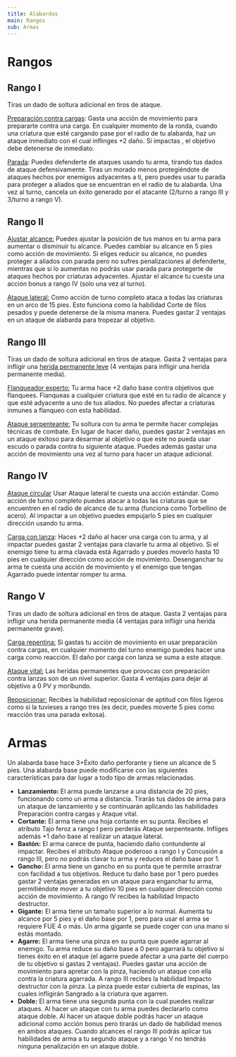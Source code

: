 ```yaml
---
title: Alabardas
main: Rangos
sub: Armas
---
```


# Rangos

## Rango I 

Tiras un dado de soltura adicional en tiros de ataque.

<u>Preparación contra cargas</u>: Gasta una acción de movimiento para prepararte contra una carga. En cualquier momento de la ronda, cuando una criatura que esté cargando pase por el radio de tu alabarda, haz un ataque inmediato con el cual inflinges +2 daño. Si impactas , el objetivo debe detenerse de inmediato.

<u>Parada</u>: Puedes defenderte de ataques usando tu arma, tirando tus dados de ataque defensivamente. Tiras un morado menos protegiéndote de ataques hechos por enemigos adyacentes a ti, pero puedes usar tu parada para proteger a aliados que se encuentran en el radio de tu alabarda. Una vez al turno, cancela un éxito generado por el atacante (2/turno a rango III y 3/turno a rango V).

## Rango II

<u>Ajustar alcance:</u> Puedes ajustar la posición de tus manos en tu arma para aumentar o disminuir tu alcance. Puedes cambiar su alcance en 5 pies como acción de movimiento. Si eliges reducir su alcance, no puedes proteger a aliados con parada pero no sufres penalizaciones al defenderte, mientras que si lo aumentas no podrás usar parada para protegerte de ataques hechos por criaturas adyacentes. Ajustar el alcance tu cuesta una acción bonus a rango IV (solo una vez al turno).

<u>Ataque lateral:</u> Como acción de turno completo ataca a todas las criaturas en un arco de 15 pies. Esto funciona como la habilidad Corte de filos pesados y puede detenerse de la misma manera. Puedes gastar 2 ventajas en un ataque de alabarda para tropezar al objetivo.

## Rango III 

Tiras un dado de soltura adicional en tiros de ataque. Gasta 2 ventajas para infligir una [herida permanente leve](http://raldamain.com/rules/Heridas%20permanentes.html) (4 ventajas para infligir una herida permanente media).

<u>Flanqueador experto:</u> Tu arma hace +2 daño base contra objetivos que flanquees. Flanqueas a cualquier criatura que esté en tu radio de alcance y que esté adyacente a uno de tus aliados. No puedes afectar a criaturas inmunes a flanqueo con esta habilidad.

<u>Ataque serpenteante:</u> Tu soltura con tu arma te permite hacer complejas técnicas de combate. En lugar de hacer daño, puedes gastar 2 ventajas en un ataque exitoso para desarmar al objetivo o que este no pueda usar escudo o parada contra tu siguiente ataque. Puedes además gastar una acción de movimiento una vez al turno para hacer un ataque adicional.

## Rango IV

<u>Ataque circular</u> Usar Ataque lateral te cuesta una acción estándar. Como acción de turno completo puedes atacar a todas las criaturas que se encuentren en el radio de alcance de tu arma (funciona como Torbellino de acero). Al impactar a un objetivo puedes empujarlo 5 pies en cualquier dirección usando tu arma.

<u>Carga con lanza</u>: Haces +2 daño al hacer una carga con tu arma, y al impactar puedes gastar 2 ventajas para clavarle tu arma al objetivo. Si el enemigo tiene tu arma clavada está Agarrado y puedes moverlo hasta 10 pies en cualquier dirección como acción de movimiento. Desenganchar tu arma te cuesta una acción de movimiento y el enemigo que tengas Agarrado puede intentar romper tu arma.

## Rango V

Tiras un dado de soltura adicional en tiros de ataque. Gasta 2 ventajas para infligir una herida permanente media (4 ventajas para infligir una herida permanente grave).

<u>Carga repentina:</u> Si gastas tu acción de movimiento en usar preparación contra cargas, en cualquier momento del turno enemigo puedes hacer una carga como reacción. El daño por carga con lanza se suma a este ataque.

<u>Ataque vital:</u> Las heridas permanentes que provocas con preparación contra lanzas son de un nivel superior. Gasta 4 ventajas para dejar al objetivo a 0 PV y moribundo.

<u>Reposicionar:</u> Recibes la habilidad reposicionar de aptitud con filos ligeros como si la tuvieses a rango tres (es decir, puedes moverte 5 pies como reacción tras una parada exitosa).

# Armas

Un alabarda base hace 3+Éxito daño perforante y tiene un alcance de 5 pies. Una alabarda base puede modificarse con las siguientes características para dar lugar a todo tipo de armas relacionadas.

- **Lanzamiento:** El arma puede lanzarse a una distancia de 20 pies, funcionando como un arma a distancia. Tirarás tus dados de arma para un ataque de lanzamiento y se continuarán aplicando las habilidades Preparación contra cargas y Ataque vital.
- **Cortante:** El arma tiene una hoja cortante en su punta. Recibes el atributo Tajo feroz a rango I pero perderás Ataque serpenteante. Infliges además +1 daño base al realizar un ataque lateral.
- **Bastón:** El arma carece de punta, haciendo daño contundente al impactar. Recibes el atributo Ataque poderoso a rango I y Concusión a rango III, pero no podrás clavar tu arma y reduces el daño base por 1.
- **Gancho:** El arma tiene un gancho en su punta que te permite arrastrar con facilidad a tus objetivos. Reduce tu daño base por 1 pero puedes gastar 2 ventajas generadas en un ataque para enganchar tu arma, permitiéndote mover a tu objetivo 10 pies en cualquier dirección como acción de movimiento. A rango IV recibes la habilidad Impacto destructor.
- **Gigante:** El arma tiene un tamaño superior a lo normal. Aumenta tu alcance por 5 pies y el daño base por 1, pero para usar el arma se requiere FUE 4 o más. Un arma gigante se puede coger con una mano si estás montado.
- **Agarre:** El arma tiene una pinza en su punta que puede agarrar al enemigo. Tu arma reduce su daño base a 0 pero agarrará tu objetivo si tienes éxito en el ataque (el agarre puede afectar a una parte del cuerpo de tu objetivo si gastas 2 ventajas). Puedes gastar una acción de movimiento para apretar con la pinza, haciendo un ataque con ella contra la criatura agarrada. A rango III recibes la habilidad Impacto destructor con la pinza. La pinza puede estar cubierta de espinas, las cuales infligirán Sangrado a la criatura que agarren.
- **Doble:** El arma tiene una segunda punta con la cual puedes realizar ataques. Al hacer un ataque con tu arma puedes declararlo como ataque doble. Al hacer un ataque doble podrás hacer un ataque adicional como acción bonus pero tirarás un dado de habilidad menos en ambos ataques. Cuando alcances el rango III podrás aplicar tus habilidades de arma a tu segundo ataque y a rango V no tendrás ninguna penalización en un ataque doble.

